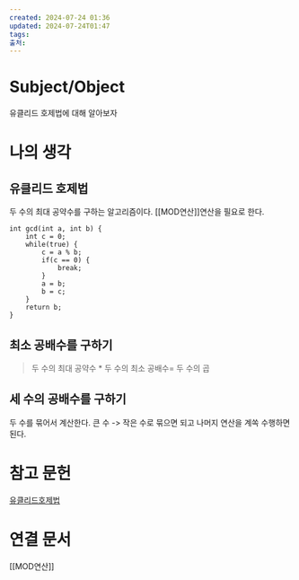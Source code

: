 ```yaml
---
created: 2024-07-24 01:36
updated: 2024-07-24T01:47
tags: 
출처: 
---
```

# Subject/Object 
유클리드 호제법에 대해 알아보자
# 나의 생각
## 유클리드 호제법
두 수의 최대 공약수를 구하는 알고리즘이다.
[[MOD연산]]연산을 필요로 한다. 

```
int gcd(int a, int b) {
    int c = 0;
    while(true) {
        c = a % b;
        if(c == 0) {
            break;
        }
        a = b;
        b = c;
    }
    return b;
}
```


## 최소 공배수를 구하기
> 두 수의 최대 공약수 * 두 수의 최소 공배수= 두 수의 곱

## 세 수의 공배수를 구하기
두 수를 묶어서 계산한다.
큰 수 -> 작은 수로 묶으면 되고 나머지 연산을 계쏙 수행하면 된다.  

# 참고 문헌

[유클리드호제법](https://park-peanut.tistory.com/31)


# 연결 문서
[[MOD연산]]

